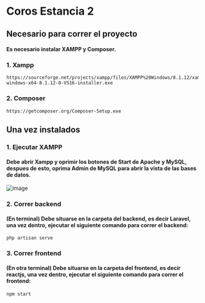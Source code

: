 # Coros Estancia 2

## Necesario para correr el proyecto
#### Es necesario instalar XAMPP y Composer.
### 1. Xampp
    https://sourceforge.net/projects/xampp/files/XAMPP%20Windows/8.1.12/xampp-windows-x64-8.1.12-0-VS16-installer.exe
### 2. Composer
    https://getcomposer.org/Composer-Setup.exe
## Una vez instalados
### 1. Ejecutar XAMPP
#### Debe abrir Xampp y oprimir los botones de Start de Apache y MySQL, despues de esto, oprima Admin de MySQL para abrir la vista de las bases de datos.
![image](https://user-images.githubusercontent.com/77992695/208221026-e60f6990-e127-4c16-884c-e0a19b8d3e2a.png)

### 2. Correr backend
#### (En terminal) Debe situarse en la carpeta del backend, es decir Laravel, una vez dentro, ejecutar el siguiente comando para correr el backend:
    php artisan serve
    
### 3. Correr frontend
#### (En otra terminal) Debe situarse en la carpeta del frontend, es decir reactjs, una vez dentro, ejecutar el siguiente comando para correr el frontend:
    npm start
